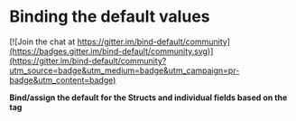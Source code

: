 # Binding the default values

[![Join the chat at https://gitter.im/bind-default/community](https://badges.gitter.im/bind-default/community.svg)](https://gitter.im/bind-default/community?utm_source=badge&utm_medium=badge&utm_campaign=pr-badge&utm_content=badge)

**Bind/assign the default for the Structs and individual fields based on the tag**
